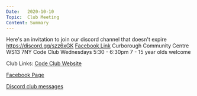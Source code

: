 ```yaml
---
Date:   2020-10-10
Topic:  Club Meeting
Content: Summary
---
```

Here's an invitation to join our discord channel that doesn't expire https://discord.gg/szz6xGK
[Facebook Link](https://www.facebook.com/1481985248595237/posts/3170152423111836/)
Curborough Community Centre
WS13 7NY
Code Club
Wednesdays 5:30 - 6:30pm
7 - 15 year olds welcome

Club Links:
[Code Club Website](https://lichfield-code-club.github.io/)

[Facebook Page](https://www.facebook.com/LichfieldCoders)

[Discord club messages](https://discord.gg/szz6xGK)
